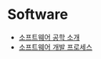 # Software

* [소프트웨어 공학 소개](https://github.com/p-chanmin/TIL/blob/main/Software/01%20%EC%86%8C%ED%94%84%ED%8A%B8%EC%9B%A8%EC%96%B4%20%EA%B3%B5%ED%95%99%20%EC%86%8C%EA%B0%9C.md)
* [소프트웨어 개발 프로세스](https://github.com/p-chanmin/TIL/blob/main/Software/02%20%EC%86%8C%ED%94%84%ED%8A%B8%EC%9B%A8%EC%96%B4%20%EA%B0%9C%EB%B0%9C%20%ED%94%84%EB%A1%9C%EC%84%B8%EC%8A%A4.md)
